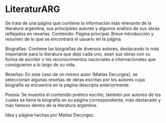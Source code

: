 # LiteraturARG

Se trata de una página que contiene la información más relevante de la literatura argentina, sus principales autores y algunos análisis de sus obras reflejados en reseñas.
Contenido:
Página principal: Breve introducción y resumen de lo que se encontrará el usuario en la página.

Biografías: Contiene las biografías de diversos autores, destacando lo más importante para la literatura que dejó cada uno, sean sus obras con su forma de escribir o los reconocimientos nacionales e internacionales que consiguieron a lo largo de su vida.

Reseñas: En este caso de un mismo autor (Matías Decurgez), se seleccionan algunas reseñas de obras escritas por los autores cuya biografía se encuentra en la página descripta anteriormente.

Poesía: Se muestra el contenido poético escrito, también por autores de los cuales se tiene la biografía en su página correspondiente, más destacado y más famoso dentro de la literatura argentina.

Idea y página hechas por Matías Decurgez.
